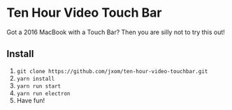 # Ten Hour Video Touch Bar

Got a 2016 MacBook with a Touch Bar? Then you are silly not to try this out!

## Install
1. `git clone https://github.com/jxom/ten-hour-video-touchbar.git`
2. `yarn install`
3. `yarn run start`
4. `yarn run electron`
5. Have fun!
